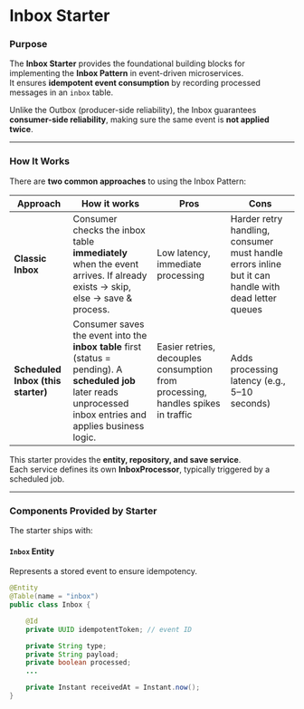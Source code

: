 # Inbox Starter

### Purpose
The **Inbox Starter** provides the foundational building blocks for implementing the **Inbox Pattern** in event-driven microservices.  
It ensures **idempotent event consumption** by recording processed messages in an `inbox` table.

Unlike the Outbox (producer-side reliability), the Inbox guarantees **consumer-side reliability**, making sure the same event is **not applied twice**.

---

### How It Works
There are **two common approaches** to using the Inbox Pattern:

| Approach | How it works | Pros | Cons                                                                                                |
|----------|--------------|------|-----------------------------------------------------------------------------------------------------|
| **Classic Inbox** | Consumer checks the inbox table **immediately** when the event arrives. If already exists → skip, else → save & process. | Low latency, immediate processing | Harder retry handling, consumer must handle errors inline but it can handle with dead letter queues |
| **Scheduled Inbox (this starter)** | Consumer saves the event into the **inbox table** first (status = pending). A **scheduled job** later reads unprocessed inbox entries and applies business logic. | Easier retries, decouples consumption from processing, handles spikes in traffic | Adds processing latency (e.g., 5–10 seconds)                                                        |

This starter provides the **entity, repository, and save service**.  
Each service defines its own **InboxProcessor**, typically triggered by a scheduled job.

---

### Components Provided by Starter
The starter ships with:

#### `Inbox` Entity
Represents a stored event to ensure idempotency.

```java
@Entity
@Table(name = "inbox")
public class Inbox {

    @Id
    private UUID idempotentToken; // event ID

    private String type;
    private String payload;
    private boolean processed;
    ...

    private Instant receivedAt = Instant.now();
}
